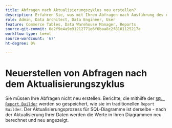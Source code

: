 ```yaml
---
title: Abfragen nach Aktualisierungszyklus neu erstellen?
description: Erfahren Sie, was mit Ihren Abfragen nach Ausführung des Aktualisierungszyklus geschieht.
role: Admin, Data Architect, Data Engineer, User
feature: Commerce Tables, Data Warehouse Manager, Reports
source-git-commit: 6e2f9e4a9e91212771e6f6baa8c2f8101125217a
workflow-type: tm+mt
source-wordcount: '67'
ht-degree: 0%

---
```


# Neuerstellen von Abfragen nach dem Aktualisierungszyklus

Sie müssen Ihre Abfragen nicht neu erstellen. Berichte, die mithilfe der [`SQL Report Builder`](../dev-reports/sql-rpt-bldr.md) werden so gespeichert, wie sie im traditionellen `Report Builder`. Der Aktualisierungsprozess für SQL-Diagramme ist derselbe - nach der Aktualisierung Ihrer Daten werden die Werte in Ihren Diagrammen neu berechnet und neu angezeigt.
